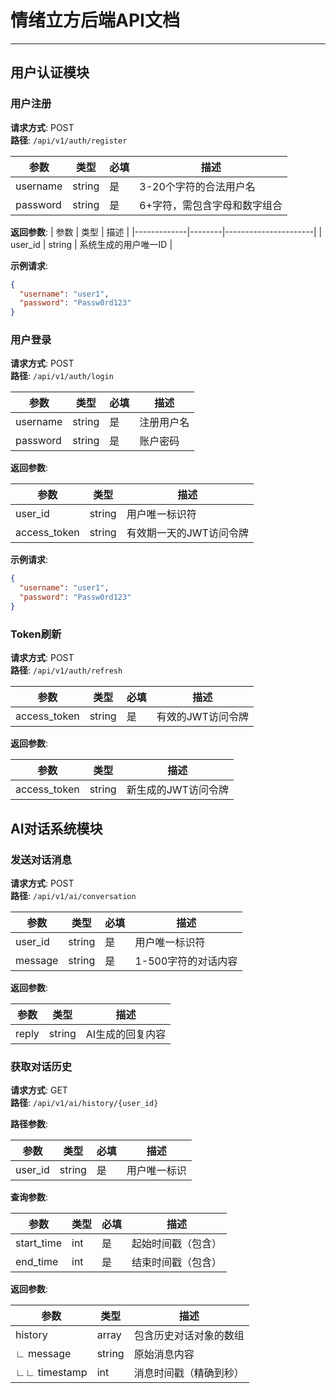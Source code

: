 # 情绪立方后端API文档

---

## 用户认证模块

### 用户注册
**请求方式**: POST  
**路径**: `/api/v1/auth/register`

| 参数        | 类型   | 必填 | 描述                         |
|-------------|--------|------|------------------------------|
| username    | string | 是   | 3-20个字符的合法用户名       |
| password    | string | 是   | 6+字符，需包含字母和数字组合 |

**返回参数**:
| 参数        | 类型   | 描述                 |
|-------------|--------|----------------------|
| user_id     | string | 系统生成的用户唯一ID |

**示例请求**:
```json
{
  "username": "user1",
  "password": "Passw0rd123"
}
```

### 用户登录

**请求方式**: POST  
**路径**: `/api/v1/auth/login`

|参数|类型|必填|描述|
|---|---|---|---|
|username|string|是|注册用户名|
|password|string|是|账户密码|

**返回参数**:

|参数|类型|描述|
|---|---|---|
|user_id|string|用户唯一标识符|
|access_token|string|有效期一天的JWT访问令牌|
**示例请求**:
```json
{
  "username": "user1",
  "password": "Passw0rd123"
}
```

### Token刷新

**请求方式**: POST  
**路径**: `/api/v1/auth/refresh`

|参数|类型|必填|描述|
|---|---|---|---|
|access_token|string|是|有效的JWT访问令牌|

**返回参数**:

|参数|类型|描述|
|---|---|---|
|access_token|string|新生成的JWT访问令牌
## AI对话系统模块

### 发送对话消息

**请求方式**: POST  
**路径**: `/api/v1/ai/conversation`

|参数|类型|必填|描述|
|---|---|---|---|
|user_id|string|是|用户唯一标识符|
|message|string|是|1-500字符的对话内容|

**返回参数**:

|参数|类型|描述|
|---|---|---|
|reply|string|AI生成的回复内容|

### 获取对话历史

**请求方式**: GET  
**路径**: `/api/v1/ai/history/{user_id}`

**路径参数**:

|参数|类型|必填|描述|
|---|---|---|---|
|user_id|string|是|用户唯一标识|

**查询参数**:

|参数|类型|必填|描述|
|---|---|---|---|
|start_time|int|是|起始时间戳（包含）|
|end_time|int|是|结束时间戳（包含）|

**返回参数**:

|参数|类型|描述|
|---|---|---|
|history|array|包含历史对话对象的数组|
|∟ message|string|原始消息内容|
|∟∟ timestamp|int|消息时间戳（精确到秒）|